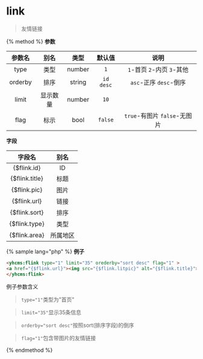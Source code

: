 # link

> 友情链接

{% method %}
**参数**

|参数名|别名|类型|默认值|说明|
|:----:|:--:|:--:|:----:|:--:|
|type|类型|number|`1`|`1`-首页 `2`-内页 `3`-其他|
|orderby|排序|string|`id desc`|`asc`-正序 `desc`-倒序|
|limit|显示数量|number|`10`||
|flag|标示|bool|`false`|`true`-有图片 `false`-无图片|

**字段**

|字段名|别名|
|:----:|:--:|
|{$flink.id}|ID|
|{$flink.title}|标题|
|{$flink.pic}|图片|
|{$flink.url}|链接|
|{$flink.sort}|排序|
|{$flink.type}|类型|
|{$flink.area}|所属地区|

{% sample lang="php" %}
**例子**

```html
<yhcms:flink type="1" limit="35" orederby="sort desc" flag="1" >
<a href="{$flink.url}"><img src="{$flink.litpic}" alt="{$flink.title}"></a>
</yhcms:flink>
```

例子参数含义

>`type="1"`类型为"首页"

>`limit="35"`显示35条信息

>`orderby="sort desc"`按照sort(排序字段)的倒序

>`flag="1"`包含带图片的友情链接

{% endmethod %}
